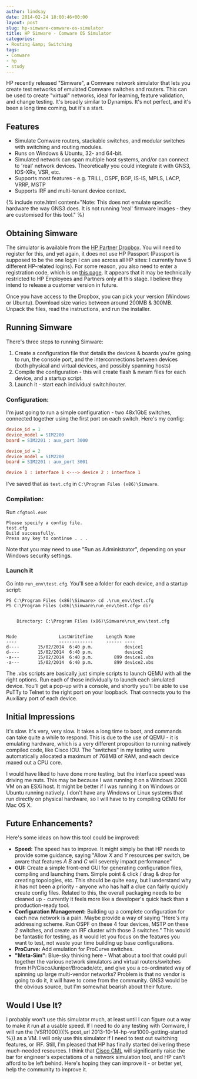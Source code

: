 ```yaml
---
author: lindsay
date: 2014-02-24 18:00:46+00:00
layout: post
slug: hp-simware-comware-os-simulator
title: HP Simware - Comware OS Simulator
categories:
- Routing &amp; Switching
tags:
- Comware
- hp
- study
---
```


HP recently released "Simware", a Comware network simulator that lets you create test networks of emulated Comware switches and routers. This can be used to create "virtual" networks, ideal for learning, feature validation, and change testing. It's broadly similar to Dynamips. It's not perfect, and it's been a long time coming, but it's a start.

## Features

* Simulate Comware routers, stackable switches, and modular switches with switching and routing modules.
* Runs on Windows & Ubuntu, 32- and 64-bit.
* Simulated network can span multiple host systems, and/or can connect to 'real' network devices. Theoretically you could integrate it with GNS3, IOS-XRv, VSR, etc.
* Supports most features - e.g. TRILL, OSPF, BGP, IS-IS, MPLS, LACP, VRRP, MSTP
* Supports IRF and multi-tenant device context.

{% include note.html content="Note: This does not emulate specific hardware the way GNS3 does. It is not running 'real' firmware images - they are customised for this tool." %}

## Obtaining Simware

The simulator is available from the [HP Partner Dropbox](https://h30620.www3.hp.com/login-channel ). You will need to register for this, and yet again, it does not use HP Passport (Passport is supposed to be the one login I can use across all HP sites: I currently have 5 different HP-related logins). For some reason, you also need to enter a registration code, which is on [this page](http://h40060.www4.hp.com/email/eg/apr-13/pages/tools.html#5). It appears that it may be technically restricted to HP Employees and Partners only at this stage. I believe they intend to release a customer version in future.

Once you have access to the Dropbox, you can pick your version (Windows or Ubuntu). Download size varies between around 200MB & 300MB. Unpack the files, read the instructions, and run the installer.

## Running Simware

There's three steps to running Simware:

1. Create a configuration file that details the devices & boards you're going to run, the console port, and the interconnections between devices (both physical and virtual devices, and possibly spanning hosts)
2. Compile the configuration - this will create flash & nvram files for each device, and a startup script.
3. Launch it - start each individual switch/router.

### Configuration:

I'm just going to run a simple configuration - two 48x1GbE switches, connected together using the first port on each switch. Here's my config:

```ini
device_id = 1
device_model = SIM2200
board = SIM2201 : aux_port 3000

device_id = 2
device_model = SIM2200
board = SIM2201 : aux_port 3001

device 1 : interface 1 <---> device 2 : interface 1
```

I've saved that as `test.cfg` in `C:\Program Files (x86)\Simware`.

### Compilation:

Run `cfgtool.exe`:

```text
Please specify a config file.
test.cfg
Build successfully.
Press any key to continue . . .
```

Note that you may need to use "Run as Administrator", depending on your Windows security settings.

### Launch it

Go into `run_env\test.cfg`. You'll see a folder for each device, and a startup script:

```posh
PS C:\Program Files (x86)\Simware> cd .\run_env\test.cfg
PS C:\Program Files (x86)\Simware\run_env\test.cfg> dir


    Directory: C:\Program Files (x86)\Simware\run_env\test.cfg


Mode                LastWriteTime     Length Name
----                -------------     ------ ----
d----       15/02/2014  6:40 p.m.            device1
d----       15/02/2014  6:40 p.m.            device2
-a---       15/02/2014  6:40 p.m.        899 device1.vbs
-a---       15/02/2014  6:40 p.m.        899 device2.vbs

```

The .vbs scripts are basically just simple scripts to launch QEMU with all the right options. Run each of those individually to launch each simulated device. You'll get a pop-up with a console, and shortly you'll be able to use PuTTy to Telnet to the right port on your loopback. That connects you to the Auxiliary port of each device.

## Initial Impressions

It's slow. It's very, very slow. It takes a long time to boot, and commands can take quite a while to respond. This is due to the use of QEMU - it is emulating hardware, which is a very different proposition to running natively compiled code, like Cisco IOU. The "switches" in my testing were automatically allocated a maximum of 768MB of RAM, and each device maxed out a CPU core.

I would have liked to have done more testing, but the interface speed was driving me nuts. This may be because I was running it on a Windows 2008 VM on an ESXi host. It might be better if I was running it on Windows or Ubuntu running natively. I don't have any Windows or Linux systems that run directly on physical hardware, so I will have to try compiling QEMU for Mac OS X.

## Future Enhancements?

Here's some ideas on how this tool could be improved:

* **Speed:** The speed has to improve. It might simply be that HP needs to provide some guidance, saying "Allow _X_ and _Y_ resources per switch, be aware that features _A_ _B_ and _C_ will severely impact performance"
* **GUI:** Create a simple front-end GUI for generating configuration files, compiling and launching them. Simple point & click / drag & drop for creating topologies, etc. This should be quite easy, but I understand why it has not been a priority - anyone who has half a clue can fairly quickly create config files. Related to this, the overall packaging needs to be cleaned up - currently it feels more like a developer's quick hack than a production-ready tool.
* **Configuration Management:** Building up a complete configuration for each new network is a pain. Maybe provide a way of saying "Here's my addressing scheme. Run OSPF on these 4 four devices, MSTP on these 2 switches, and create an IRF cluster with those 3 switches." This would be fantastic for testing, as it would let you focus on the features you want to test, not waste your time building up base configurations.
* **ProCurve:** Add emulation for ProCurve switches.
* **"Meta-Sim":** Blue-sky thinking here - What about a tool that could pull together the various network simulators and virtual routers/switches from HP/Cisco/Juniper/Brocade/etc, and give you a co-ordinated way of spinning up large multi-vendor networks? Problem is that no vendor is going to do it, it will have to come from the community. GNS3 would be the obvious source, but I'm somewhat bearish about their future.

## Would I Use It?

I probably won't use this simulator much, at least until I can figure out a way to make it run at a usable speed. If I need to do any testing with Comware, I will run the [VSR1000]({% post_url 2013-10-14-hp-vsr1000-getting-started %}) as a VM. I will only use this simulator if I need to test out switching features, or IRF. Still, I'm pleased that HP has finally started delivering these much-needed resources. I think that [Cisco CML](http://blog.ipspace.net/2013/10/cisco-modeling-lab-virl-behind-scenes.html) will significantly raise the bar for engineer's expectations of a network simulation tool, and HP can't afford to be left behind. Here's hoping they can improve it - or better yet, help the community to improve it.
